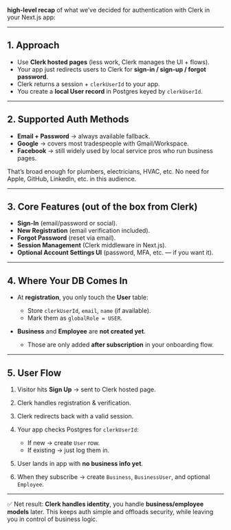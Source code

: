 **high-level recap** of what we’ve decided for authentication with Clerk in your Next.js app:

---

## 1. Approach

* Use **Clerk hosted pages** (less work, Clerk manages the UI + flows).
* Your app just redirects users to Clerk for **sign-in / sign-up / forgot password**.
* Clerk returns a session + `clerkUserId` to your app.
* You create a **local User record** in Postgres keyed by `clerkUserId`.

---

## 2. Supported Auth Methods

* **Email + Password** → always available fallback.
* **Google** → covers most tradespeople with Gmail/Workspace.
* **Facebook** → still widely used by local service pros who run business pages.

That’s broad enough for plumbers, electricians, HVAC, etc.
No need for Apple, GitHub, LinkedIn, etc. in this audience.

---

## 3. Core Features (out of the box from Clerk)

* **Sign-In** (email/password or social).
* **New Registration** (email verification included).
* **Forgot Password** (reset via email).
* **Session Management** (Clerk middleware in Next.js).
* **Optional Account Settings UI** (password, MFA, etc. — if you want it).

---

## 4. Where Your DB Comes In

* At **registration**, you only touch the **User** table:

  * Store `clerkUserId`, `email`, `name` (if available).
  * Mark them as `globalRole = USER`.
* **Business** and **Employee** are **not created yet**.

  * Those are only added **after subscription** in your onboarding flow.

---

## 5. User Flow

1. Visitor hits **Sign Up** → sent to Clerk hosted page.
2. Clerk handles registration & verification.
3. Clerk redirects back with a valid session.
4. Your app checks Postgres for `clerkUserId`:

   * If new → create `User` row.
   * If existing → just log them in.
5. User lands in app with **no business info yet**.
6. When they subscribe → create `Business`, `BusinessUser`, and optional `Employee`.

---

✅ Net result: **Clerk handles identity**, you handle **business/employee models** later.
This keeps auth simple and offloads security, while leaving you in control of business logic.

